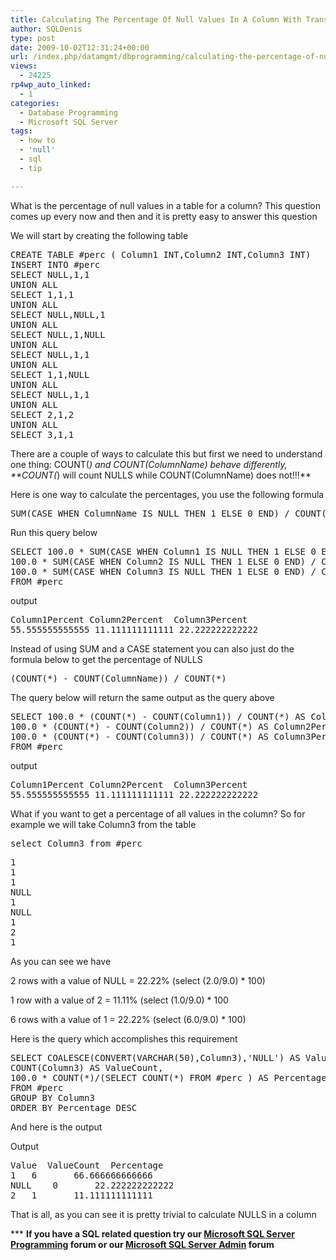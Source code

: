 ```yaml
---
title: Calculating The Percentage Of Null Values In A Column With Transact SQL
author: SQLDenis
type: post
date: 2009-10-02T12:31:24+00:00
url: /index.php/datamgmt/dbprogramming/calculating-the-percentage-of-null-value/
views:
  - 24225
rp4wp_auto_linked:
  - 1
categories:
  - Database Programming
  - Microsoft SQL Server
tags:
  - how to
  - 'null'
  - sql
  - tip

---
```

What is the percentage of null values in a table for a column? This question comes up every now and then and it is pretty easy to answer this question

We will start by creating the following table

<pre>CREATE TABLE #perc ( Column1 INT,Column2 INT,Column3 INT)
INSERT INTO #perc
SELECT NULL,1,1
UNION ALL
SELECT 1,1,1
UNION ALL
SELECT NULL,NULL,1
UNION ALL
SELECT NULL,1,NULL
UNION ALL
SELECT NULL,1,1
UNION ALL
SELECT 1,1,NULL
UNION ALL
SELECT NULL,1,1
UNION ALL
SELECT 2,1,2
UNION ALL
SELECT 3,1,1</pre>

There are a couple of ways to calculate this but first we need to understand one thing: COUNT(*) and COUNT(ColumnName) behave differently, **COUNT(*) will count NULLS while COUNT(ColumnName) does not!!!**

Here is one way to calculate the percentages, you use the following formula

<pre>SUM(CASE WHEN ColumnName IS NULL THEN 1 ELSE 0 END) / COUNT(*)</pre>

Run this query below

<pre>SELECT 100.0 * SUM(CASE WHEN Column1 IS NULL THEN 1 ELSE 0 END) / COUNT(*) AS Column1Percent,
100.0 * SUM(CASE WHEN Column2 IS NULL THEN 1 ELSE 0 END) / COUNT(*) AS Column2Percent,
100.0 * SUM(CASE WHEN Column3 IS NULL THEN 1 ELSE 0 END) / COUNT(*) AS Column3Percent
FROM #perc</pre>

output

<pre>Column1Percent	Column2Percent	Column3Percent
55.555555555555	11.111111111111	22.222222222222</pre>

Instead of using SUM and a CASE statement you can also just do the formula below to get the percentage of NULLS

<pre>(COUNT(*) - COUNT(ColumnName)) / COUNT(*)</pre>

The query below will return the same output as the query above

<pre>SELECT 100.0 * (COUNT(*) - COUNT(Column1)) / COUNT(*) AS Column1Percent,
100.0 * (COUNT(*) - COUNT(Column2)) / COUNT(*) AS Column2Percent,
100.0 * (COUNT(*) - COUNT(Column3)) / COUNT(*) AS Column3Percent
FROM #perc</pre>

output

<pre>Column1Percent	Column2Percent	Column3Percent
55.555555555555	11.111111111111	22.222222222222</pre>

What if you want to get a percentage of all values in the column? So for example we will take Column3 from the table

<pre>select Column3 from #perc</pre>

<pre>1
1
1
NULL
1
NULL
1
2
1</pre>

As you can see we have
  
2 rows with a value of NULL = 22.22% (select (2.0/9.0) * 100)
  
1 row with a value of 2 = 11.11% (select (1.0/9.0) * 100
  
6 rows with a value of 1 = 22.22% (select (6.0/9.0) * 100)

Here is the query which accomplishes this requirement

<pre>SELECT COALESCE(CONVERT(VARCHAR(50),Column3),'NULL') AS Value,
COUNT(Column3) AS ValueCount,
100.0 * COUNT(*)/(SELECT COUNT(*) FROM #perc ) AS Percentage
FROM #perc
GROUP BY Column3
ORDER BY Percentage DESC</pre>

And here is the output
  
Output

<pre>Value	ValueCount	Percentage
1	6		66.666666666666
NULL	0		22.222222222222
2	1		11.111111111111</pre>

That is all, as you can see it is pretty trivial to calculate NULLS in a column



\*** **If you have a SQL related question try our [Microsoft SQL Server Programming][1] forum or our [Microsoft SQL Server Admin][2] forum**<ins></ins>

 [1]: http://forum.ltd.local/viewforum.php?f=17
 [2]: http://forum.ltd.local/viewforum.php?f=22